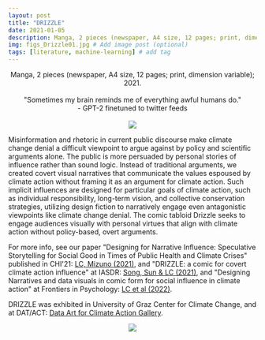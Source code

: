 ```yaml
---
layout: post
title: "DRIZZLE"
date: 2021-01-05
description: Manga, 2 pieces (newspaper, A4 size, 12 pages; print, dimension variable); 2021. # Add post description (optional)
img: figs_Drizzle01.jpg # Add image post (optional)
tags: [literature, machine-learning] # add tag
---
```

<p align="center">
Manga, 2 pieces (newspaper, A4 size, 12 pages; print, dimension variable); 2021.<br><br>
"Sometimes my brain reminds me of everything awful humans do."<br>
- GPT-2 finetuned to twitter feeds<br><br>
<img src="{{site.baseurl}}/assets/img/figs_Drizzle01.gif">
</p>

Misinformation and rhetoric in current public discourse make climate change denial a difficult viewpoint to argue against by policy and scientific arguments alone. The public is more persuaded by personal stories of influence rather than sound logic. Instead of traditional arguments, we created covert visual narratives that communicate the values espoused by climate action without framing it as an argument for climate action. Such implicit influences are designed for particular goals of climate action, such as individual responsibility, long-term vision, and collective conservation strategies, utilizing design fiction to narratively engage even antagonistic viewpoints like climate change denial. The comic tabloid Drizzle seeks to engage audiences visually with personal virtues that align with climate action without policy-based, overt arguments.

For more info, see our paper "Designing for Narrative Influence: Speculative Storytelling for Social Good in Times of Public Health and Climate Crises" published in CHI'21: [LC, Mizuno (2021)][pub], and "DRIZZLE: a comic for covert climate action influence" at IASDR: [Song, Sun & LC (2021)][pub2], and "Designing Narratives and data visuals in comic form for social influence in climate action" at Frontiers in Psychology: [LC et al (2022)](https://www.frontiersin.org/articles/10.3389/fpsyg.2022.893181/full).

DRIZZLE was exhibited in University of Graz Center for Climate Change, and at DAT/ACT: [Data Art for Climate Action Gallery](https://dat-act.scm.cityu.edu.hk/).

[pub]: https://dl.acm.org/doi/10.1145/3411763.3450373
[pub2]: https://raylc.org/chairbots/IASDR_DesignObject_2021_07Final.pdf

<p align="center">
<img src="{{site.baseurl}}/assets/img/figs_Drizzle02.jpg">
</p>
